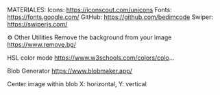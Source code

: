 MATERIALES:
Icons: https://iconscout.com/unicons
Fonts: https://fonts.google.com/
GitHub: https://github.com/bedimcode
Swiper: https://swiperjs.com/

⚙️ Other Utilities
Remove the background from your image
https://www.remove.bg/

HSL color mode
https://www.w3schools.com/colors/colo...

Blob Generator
https://www.blobmaker.app/

Center image within blob
X: horizontal, Y: vertical

